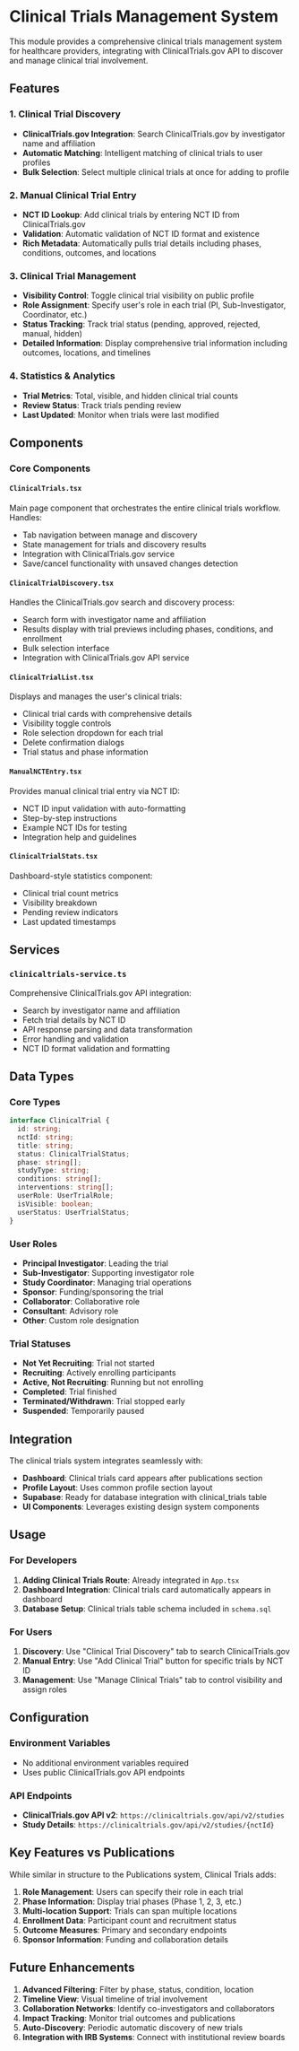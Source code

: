 # Clinical Trials Management System

This module provides a comprehensive clinical trials management system for healthcare providers, integrating with ClinicalTrials.gov API to discover and manage clinical trial involvement.

## Features

### 1. Clinical Trial Discovery

- **ClinicalTrials.gov Integration**: Search ClinicalTrials.gov by investigator name and affiliation
- **Automatic Matching**: Intelligent matching of clinical trials to user profiles
- **Bulk Selection**: Select multiple clinical trials at once for adding to profile

### 2. Manual Clinical Trial Entry

- **NCT ID Lookup**: Add clinical trials by entering NCT ID from ClinicalTrials.gov
- **Validation**: Automatic validation of NCT ID format and existence
- **Rich Metadata**: Automatically pulls trial details including phases, conditions, outcomes, and locations

### 3. Clinical Trial Management

- **Visibility Control**: Toggle clinical trial visibility on public profile
- **Role Assignment**: Specify user's role in each trial (PI, Sub-Investigator, Coordinator, etc.)
- **Status Tracking**: Track trial status (pending, approved, rejected, manual, hidden)
- **Detailed Information**: Display comprehensive trial information including outcomes, locations, and timelines

### 4. Statistics & Analytics

- **Trial Metrics**: Total, visible, and hidden clinical trial counts
- **Review Status**: Track trials pending review
- **Last Updated**: Monitor when trials were last modified

## Components

### Core Components

#### `ClinicalTrials.tsx`

Main page component that orchestrates the entire clinical trials workflow. Handles:

- Tab navigation between manage and discovery
- State management for trials and discovery results
- Integration with ClinicalTrials.gov service
- Save/cancel functionality with unsaved changes detection

#### `ClinicalTrialDiscovery.tsx`

Handles the ClinicalTrials.gov search and discovery process:

- Search form with investigator name and affiliation
- Results display with trial previews including phases, conditions, and enrollment
- Bulk selection interface
- Integration with ClinicalTrials.gov API service

#### `ClinicalTrialList.tsx`

Displays and manages the user's clinical trials:

- Clinical trial cards with comprehensive details
- Visibility toggle controls
- Role selection dropdown for each trial
- Delete confirmation dialogs
- Trial status and phase information

#### `ManualNCTEntry.tsx`

Provides manual clinical trial entry via NCT ID:

- NCT ID input validation with auto-formatting
- Step-by-step instructions
- Example NCT IDs for testing
- Integration help and guidelines

#### `ClinicalTrialStats.tsx`

Dashboard-style statistics component:

- Clinical trial count metrics
- Visibility breakdown
- Pending review indicators
- Last updated timestamps

## Services

### `clinicaltrials-service.ts`

Comprehensive ClinicalTrials.gov API integration:

- Search by investigator name and affiliation
- Fetch trial details by NCT ID
- API response parsing and data transformation
- Error handling and validation
- NCT ID format validation and formatting

## Data Types

### Core Types

```typescript
interface ClinicalTrial {
  id: string;
  nctId: string;
  title: string;
  status: ClinicalTrialStatus;
  phase: string[];
  studyType: string;
  conditions: string[];
  interventions: string[];
  userRole: UserTrialRole;
  isVisible: boolean;
  userStatus: UserTrialStatus;
}
```

### User Roles

- **Principal Investigator**: Leading the trial
- **Sub-Investigator**: Supporting investigator role
- **Study Coordinator**: Managing trial operations
- **Sponsor**: Funding/sponsoring the trial
- **Collaborator**: Collaborative role
- **Consultant**: Advisory role
- **Other**: Custom role designation

### Trial Statuses

- **Not Yet Recruiting**: Trial not started
- **Recruiting**: Actively enrolling participants
- **Active, Not Recruiting**: Running but not enrolling
- **Completed**: Trial finished
- **Terminated/Withdrawn**: Trial stopped early
- **Suspended**: Temporarily paused

## Integration

The clinical trials system integrates seamlessly with:

- **Dashboard**: Clinical trials card appears after publications section
- **Profile Layout**: Uses common profile section layout
- **Supabase**: Ready for database integration with clinical_trials table
- **UI Components**: Leverages existing design system components

## Usage

### For Developers

1. **Adding Clinical Trials Route**: Already integrated in `App.tsx`
2. **Dashboard Integration**: Clinical trials card automatically appears in dashboard
3. **Database Setup**: Clinical trials table schema included in `schema.sql`

### For Users

1. **Discovery**: Use "Clinical Trial Discovery" tab to search ClinicalTrials.gov
2. **Manual Entry**: Use "Add Clinical Trial" button for specific trials by NCT ID
3. **Management**: Use "Manage Clinical Trials" tab to control visibility and assign roles

## Configuration

### Environment Variables

- No additional environment variables required
- Uses public ClinicalTrials.gov API endpoints

### API Endpoints

- **ClinicalTrials.gov API v2**: `https://clinicaltrials.gov/api/v2/studies`
- **Study Details**: `https://clinicaltrials.gov/api/v2/studies/{nctId}`

## Key Features vs Publications

While similar in structure to the Publications system, Clinical Trials adds:

1. **Role Management**: Users can specify their role in each trial
2. **Phase Information**: Display trial phases (Phase 1, 2, 3, etc.)
3. **Multi-location Support**: Trials can span multiple locations
4. **Enrollment Data**: Participant count and recruitment status
5. **Outcome Measures**: Primary and secondary endpoints
6. **Sponsor Information**: Funding and collaboration details

## Future Enhancements

1. **Advanced Filtering**: Filter by phase, status, condition, location
2. **Timeline View**: Visual timeline of trial involvement
3. **Collaboration Networks**: Identify co-investigators and collaborators
4. **Impact Tracking**: Monitor trial outcomes and publications
5. **Auto-Discovery**: Periodic automatic discovery of new trials
6. **Integration with IRB Systems**: Connect with institutional review boards
